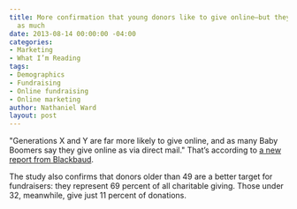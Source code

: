 ```yaml
---
title: More confirmation that young donors like to give online—but they don’t give
  as much
date: 2013-08-14 00:00:00 -04:00
categories:
- Marketing
- What I’m Reading
tags:
- Demographics
- Fundraising
- Online fundraising
- Online marketing
author: Nathaniel Ward
layout: post
---
```


"Generations X and Y are far more likely to give online, and as many Baby Boomers say they give online as via direct mail." That’s according to [a new report from Blackbaud][1].

The study also confirms that donors older than 49 are a better target for fundraisers: they represent 69 percent of all charitable giving. Those under 32, meanwhile, give just 11 percent of donations.

 [1]: http://npengage.uberflip.com/t/64386